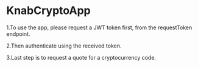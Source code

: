 # KnabCryptoApp

1.To use the app, please request a JWT token first, from the requestToken endpoint.

2.Then authenticate using the received token.

3.Last step is to request a quote for a cryptocurrency code.
